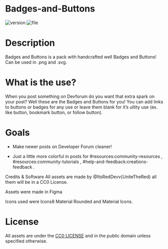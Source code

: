 # Badges-and-Buttons
![version](https://img.shields.io/badge/version-v1.3.2-blue)
![file](https://img.shields.io/badge/file-release-brightgreen)

# Description
Badges and Buttons is a pack with handcrafted well Badges and Buttons! Can be used in .png and .svg.

# What is the use?
When you post something on Devforum do you want that extra spark on your post? Well these are the Badges and Buttons for you! You can add links to buttons or badges for any use or leave them blank for it’s ultity use (ex. like button, bookmark button, or follow button).

# Goals

* Make newer posts on Developer Forum cleaner!

* Just a little more colorful in posts for #resources:community-resources , #resources:community-tutorials , #help-and-feedback:creations-feedback .

Credits & Software
All assets are made by @ItsRedDevv(UniteTheRed) all them will be in a CC0 License.

Assets were made in Figma

Icons used were Icons8 Material Rounded and Material Icons.

# License
All assets are under the [CC0 LICENSE](https://github.com/UniteTheRed/Badges-and-Buttons/blob/main/LICENSE) and in the public domain unless specified otherwise.
